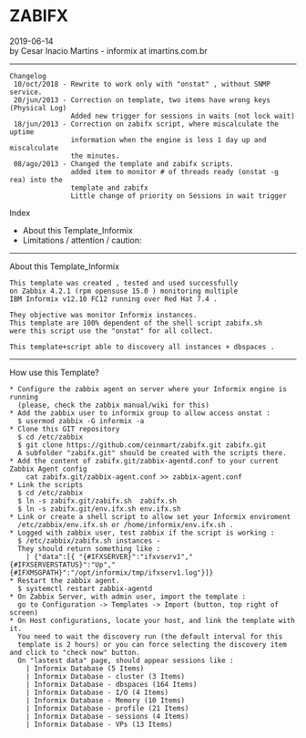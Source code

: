 ZABIFX 
======

2019-06-14  
by Cesar Inacio Martins - informix at imartins.com.br

--------------------------------------------------------------

```
Changelog 
 10/oct/2018 - Rewrite to work only with "onstat" , without SNMP service. 
 20/jun/2013 - Correction on template, two items have wrong keys (Physical Log) 
               Added new trigger for sessions in waits (not lock wait) 
 18/jun/2013 - Correction on zabifx script, where miscalculate the uptime  
               information when the engine is less 1 day up and miscalculate 
               the minutes. 
 08/ago/2013 - Changed the template and zabifx scripts.   
               added item to monitor # of threads ready (onstat -g rea) into the   
               template and zabifx    
               Little change of priority on Sessions in wait trigger   
``` 

Index
- About this Template_Informix
- Limitations / attention / caution:
--------------------------------------------------------------
About this Template_Informix

    This template was created , tested and used successfully
    on Zabbix 4.2.1 (rpm opensuse 15.0 ) monitoring multiple 
    IBM Informix v12.10 FC12 running over Red Hat 7.4 .
   
    They objective was monitor Informix instances.
    This template are 100% dependent of the shell script zabifx.sh 
    were this script use the "onstat" for all collect.

    This template+script able to discovery all instances + dbspaces .

--------------------------------------------------------------
How use this Template?

    * Configure the zabbix agent on server where your Informix engine is running
      (please, check the zabbix manual/wiki for this)
    * Add the zabbix user to informix group to allow access onstat : 
      $ usermod zabbix -G informix -a 
    * Clone this GIT repository 
      $ cd /etc/zabbix
      $ git clone https://github.com/ceinmart/zabifx.git zabifx.git
      A subfolder "zabifx.git" should be created with the scripts there. 
    * Add the content of zabifx.git/zabbix-agentd.conf to your current Zabbix Agent config
        cat zabifx.git/zabbix-agent.conf >> zabbix-agent.conf
    * Link the scripts
      $ cd /etc/zabbix
      $ ln -s zabifx.git/zabifx.sh  zabifx.sh
      $ ln -s zabifx.git/env.ifx.sh env.ifx.sh 
    * Link or create a shell script to allow set your Informix enviroment 
      /etc/zabbix/env.ifx.sh or /home/informix/env.ifx.sh .
    * Logged with zabbix user, test zabbix if the script is working :  
      $ /etc/zabbix/zabifx.sh instances - 
      They should return something like :
        | {"data":[{ "{#IFXSERVER}":"ifxvserv1","{#IFXSERVERSTATUS}":"Up","{#IFXMSGPATH}":"/opt/informix/tmp/ifxserv1.log"}]}
    * Restart the zabbix agent.
      $ systemctl restart zabbix-agentd
    * On Zabbix Server, with admin user, import the template :
      go to Configuration -> Templates -> Import (button, top right of screen)
    * On Host configurations, locate your host, and link the template with it.
      You need to wait the discovery run (the default interval for this
      template is 2 hours) or you can force selecting the discovery item and click to "check now" button. 
      On "lastest data" page, should appear sessions like :
		| Informix Database (5 Items)
		| Informix Database - cluster (3 Items)
		| Informix Database - dbspaces (164 Items)
		| Informix Database - I/O (4 Items)
		| Informix Database - Memory (10 Items)
		| Informix Database - profile (21 Items)
		| Informix Database - sessions (4 Items)
		| Informix Database - VPs (13 Items)

       

